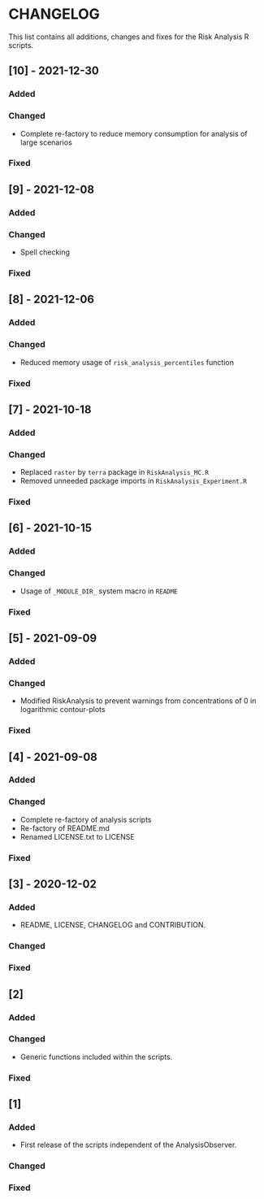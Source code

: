 # CHANGELOG
This list contains all additions, changes and fixes for the Risk Analysis R scripts.

## [10] - 2021-12-30
### Added
### Changed
- Complete re-factory to reduce memory consumption for analysis of large scenarios
### Fixed

## [9] - 2021-12-08
### Added
### Changed
- Spell checking
### Fixed

## [8] - 2021-12-06
### Added
### Changed
- Reduced memory usage of `risk_analysis_percentiles` function
### Fixed

## [7] - 2021-10-18
### Added
### Changed
- Replaced `raster` by `terra` package in `RiskAnalysis_MC.R`
- Removed unneeded package imports in `RiskAnalysis_Experiment.R`
### Fixed

## [6] - 2021-10-15
### Added
### Changed
- Usage of `_MODULE_DIR_` system macro in `README`
### Fixed

## [5] - 2021-09-09
### Added
### Changed
- Modified RiskAnalysis to prevent warnings from concentrations of 0 in logarithmic contour-plots
### Fixed

## [4] - 2021-09-08
### Added
### Changed
- Complete re-factory of analysis scripts
- Re-factory of README.md
- Renamed LICENSE.txt to LICENSE
### Fixed

## [3] - 2020-12-02
### Added
- README, LICENSE, CHANGELOG and CONTRIBUTION.
### Changed
### Fixed


## [2]
### Added
### Changed
- Generic functions included within the scripts.

### Fixed


## [1]
### Added
- First release of the scripts independent of the AnalysisObserver.

### Changed
### Fixed